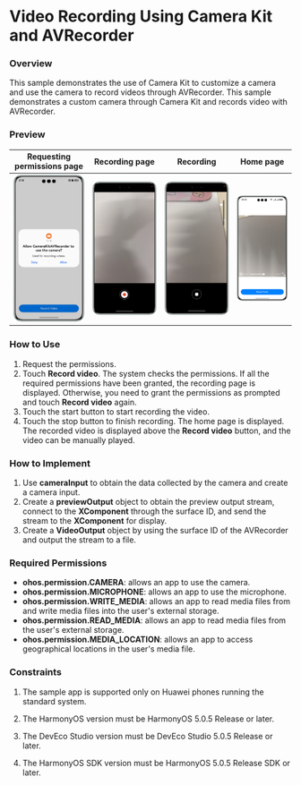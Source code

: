 # Video Recording Using Camera Kit and AVRecorder

### Overview

This sample demonstrates the use of Camera Kit to customize a camera and use the camera to record videos through AVRecorder. This sample demonstrates a custom camera through Camera Kit and records video with AVRecorder.

### Preview

| Requesting permissions page            | Recording page                        | Recording                                    | Home page                            |
|----------------------------------------|---------------------------------------|----------------------------------------------|--------------------------------------|
| ![](screenshots/device/request.en.png) | ![](screenshots/device/record.en.png) | ![](screenshots/device/stopRecording.en.png) | ![](screenshots/device/index.en.png) |

### How to Use

1. Request the permissions.
2. Touch **Record video**. The system checks the permissions. If all the required permissions have been granted, the recording page is displayed. Otherwise, you need to grant the permissions as prompted and touch **Record video** again.
3. Touch the start button to start recording the video.
4. Touch the stop button to finish recording. The home page is displayed. The recorded video is displayed above the **Record video** button, and the video can be manually played.

### How to Implement

1. Use **cameraInput** to obtain the data collected by the camera and create a camera input.
2. Create a **previewOutput** object to obtain the preview output stream, connect to the **XComponent** through the surface ID, and send the stream to the **XComponent** for display.
3. Create a **VideoOutput** object by using the surface ID of the AVRecorder and output the stream to a file.

### Required Permissions

- **ohos.permission.CAMERA**: allows an app to use the camera.
- **ohos.permission.MICROPHONE**: allows an app to use the microphone.
- **ohos.permission.WRITE_MEDIA**: allows an app to read media files from and write media files into the user's external storage.
- **ohos.permission.READ_MEDIA**: allows an app to read media files from the user's external storage.
- **ohos.permission.MEDIA_LOCATION**: allows an app to access geographical locations in the user's media file.

### Constraints

1. The sample app is supported only on Huawei phones running the standard system.

2. The HarmonyOS version must be HarmonyOS 5.0.5 Release or later.

3. The DevEco Studio version must be DevEco Studio 5.0.5 Release or later.

4. The HarmonyOS SDK version must be HarmonyOS 5.0.5 Release SDK or later.
